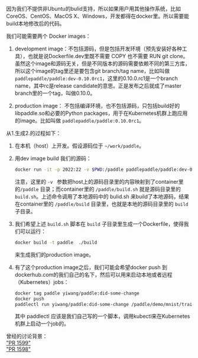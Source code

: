因为我们不提供非Ubuntu的bulid支持，所以如果用户用其他操作系统，比如CoreOS、CentOS、MacOS X、Windows，开发都得在docker里。所以需要能build本地修改后的代码。

我们可能需要两个 Docker images：

1. development image：不包括源码，但是包括开发环境（预先安装好各种工具），也就是说Dockerfile.dev里既不需要  COPY 也不需要 RUN git clone。虽然这个image和源码无关，但是不同版本的源码需要依赖不同的第三方库，所以这个image的tag里还是要包含git branch/tag name，比如叫做 `paddlepaddle/paddle:dev-0.10.0rc1`，这里的0.10.0.rc1是一个branch name，其中rc是release candidate的意思。正是发布之后就成了master branch里的一个tag，叫做0.10.0。

1. production image： 不包括编译环境，也不包括源码，只包括build好的libpaddle.so和必要的Python packages，用于在Kubernetes机群上跑应用的image。比如叫做 `paddlepaddle/paddle:0.10.0rc1`。

从1.生成2.的过程如下：

1. 在本机（host）上开发。假设源码位于 `~/work/paddle`。

1. 用dev image build 我们的源码：
   ```bash
   docker run -it -p 2022:22 -v $PWD:/paddle paddlepaddle/paddle:dev-0.10.0rc1  /paddle/build.sh
   ```  
   注意，这里的 `-v ` 参数把host上的源码目录里的内容映射到了container里的`/paddle` 目录；而container里的 `/paddle/build.sh` 就是源码目录里的 `build.sh`。上述命令调用了本地源码中的 bulid.sh 来build了本地源码，结果在container里的 `/paddle/build` 目录里，也就是本地的源码目录里的 `build` 子目录。

1. 我们希望上述 `build.sh` 脚本在 `build` 子目录里生成一个Dockerfile，使得我们可以运行：
   ```bash
   docker build -t paddle  ./build
   ```
   来生成我们的production image。
   
1. 有了这个production image之后，我们可能会希望docker push 到dockerhub.com的我们自己的名下，然后可以用来启动本地或者远程（Kubernetes）jobs：

   ```bash
   docker tag paddle yiwang/paddle:did-some-change
   docker push
   paddlectl run yiwang/paddle:did-some-change /paddle/demo/mnist/train.py
   ```

   其中 paddlectl 应该是我们自己写的一个脚本，调用kubectl来在Kubernetes机群上启动一个job的。


曾经的讨论背景：   
["PR 1599"](https://github.com/PaddlePaddle/Paddle/pull/1599)  
["PR 1598"](https://github.com/PaddlePaddle/Paddle/pull/1598)
	

